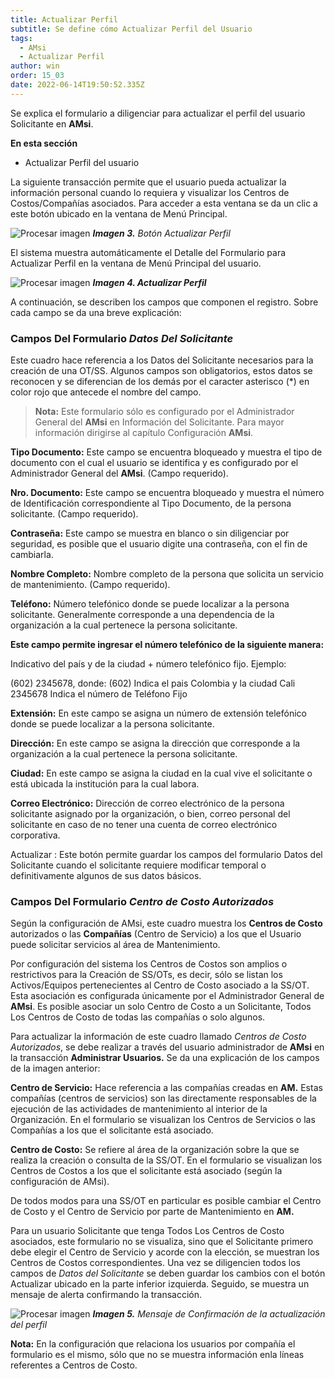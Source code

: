 ```yaml
---
title: Actualizar Perfil
subtitle: Se define cómo Actualizar Perfil del Usuario
tags:
  - AMsi
  - Actualizar Perfil
author: win
order: 15_03
date: 2022-06-14T19:50:52.335Z
---
```

Se explica el formulario a diligenciar para actualizar el perfil del usuario Solicitante en **AMsi**.

**En esta sección**

- Actualizar Perfil del usuario

La siguiente transacción permite que el usuario pueda actualizar la información personal cuando lo requiera y visualizar los Centros de Costos/Compañías asociados. Para acceder a esta ventana se da un clic a este botón ubicado en la ventana de Menú Principal.

![Procesar imagen](../../assets/images/cap12/chp12_img03.png)
_**Imagen 3.** Botón Actualizar Perfil_

El sistema muestra automáticamente el Detalle del Formulario para Actualizar Perfil en la ventana de Menú Principal del usuario.

![Procesar imagen](../../assets/images/cap12/chp12_img04.png)
**_Imagen 4. Actualizar Perfil_**

A continuación, se describen los campos que componen el registro. Sobre cada campo se da una breve explicación:

### Campos Del Formulario _Datos Del Solicitante_

Este cuadro hace referencia a los Datos del Solicitante necesarios para la creación de una OT/SS. Algunos campos son obligatorios, estos datos se reconocen y se diferencian de los demás por el caracter asterisco (*) en color rojo que antecede el nombre del campo.

>**Nota:** Este formulario sólo es configurado por el Administrador General del **AMsi** en Información del Solicitante. Para mayor información dirigirse al capítulo Configuración **AMsi**.

**Tipo Documento:** Este campo se encuentra bloqueado y muestra el tipo de documento con el cual el usuario se identifica y es configurado por el Administrador General del **AMsi**. (Campo requerido).

**Nro. Documento:** Este campo se encuentra bloqueado y muestra el número de Identificación correspondiente al Tipo Documento, de la persona solicitante. (Campo requerido).

**Contraseña:** Este campo se muestra en blanco o sin diligenciar por seguridad, es posible que el usuario digite una contraseña, con el fin de cambiarla.

**Nombre Completo:** Nombre completo de la persona que solicita un servicio de mantenimiento. (Campo requerido).

**Teléfono:** Número telefónico donde se puede localizar a la persona solicitante. Generalmente corresponde a una dependencia de la organización a la cual pertenece la persona solicitante.

**Este campo permite ingresar el número telefónico de la siguiente manera:**

Indicativo del país y de la ciudad + número telefónico fijo. Ejemplo:

(602) 2345678, donde:
(602) Indica el pais Colombia y la ciudad Cali
2345678	Indica el número de Teléfono Fijo

**Extensión:** En este campo se asigna un número de extensión telefónico donde se puede localizar a la persona solicitante.

**Dirección:** En este campo se asigna la dirección que corresponde a la organización a la cual pertenece la persona solicitante.

**Ciudad:** En este campo se asigna la ciudad en la cual vive el solicitante o está ubicada la institución para la cual labora.

**Correo Electrónico:** Dirección de correo electrónico de la persona solicitante asignado por la organización, o bien, correo personal del solicitante en caso de no tener una cuenta de correo electrónico corporativa.

<a class="btn blue">Actualizar <span class="mdi mdi-pencil"></span></a>: Este botón permite guardar los campos del formulario Datos del Solicitante cuando el solicitante requiere modificar temporal o definitivamente algunos de sus datos básicos.

### Campos Del Formulario _Centro de Costo Autorizados_

Según la configuración de AMsi, este cuadro muestra los **Centros de Costo** autorizados o las **Compañías** (Centro de Servicio) a los que el Usuario puede solicitar servicios al área de Mantenimiento.



Por configuración del sistema los Centros de Costos son amplios o restrictivos para la Creación de SS/OTs, es decir,  sólo se listan los Activos/Equipos pertenecientes  al Centro de Costo asociado a la SS/OT.  Esta asociación es configurada únicamente por el Administrador General de **AMsi**. Es posible asociar un solo Centro de Costo a un Solicitante,  Todos Los Centros de Costo de todas las compañías o solo algunos.

Para actualizar  la información de este cuadro llamado _Centros de Costo Autorizados_, se debe realizar a través del usuario administrador de **AMsi** en la transacción **Administrar Usuarios.** Se da una explicación de los campos de la imagen anterior:


**Centro de Servicio:** Hace referencia a las  compañías creadas en **AM.** Estas compañías (centros de servicios) son las directamente responsables de la ejecución de las actividades de mantenimiento al interior de la Organización. En el formulario se visualizan los Centros de Servicios o las Compañías a los que el solicitante está asociado.

**Centro de Costo:** Se refiere al área de la organización sobre la que se realiza la creación o consulta de la SS/OT. En el formulario se visualizan los Centros de Costos a los que el solicitante está asociado (según la configuración de AMsi).

De todos modos para una SS/OT en particular es posible cambiar el Centro de Costo y  el Centro de Servicio por parte de Mantenimiento en **AM.**

Para un usuario Solicitante que tenga Todos Los Centros de Costo asociados, este formulario no se visualiza, sino que el Solicitante primero debe elegir el Centro de Servicio y acorde con la elección, se muestran los Centros de Costos correspondientes.
Una vez se diligencien todos los campos de _Datos del Solicitante_ se deben guardar los cambios con el botón  <a class="btn blue">Actualizar <span class="mdi mdi-pencil"></span></a> ubicado en la parte inferior izquierda. Seguido, se muestra un mensaje de alerta confirmando la transacción.

![Procesar imagen](../../assets/images/cap12/chp12_img05.png)
_**Imagen 5.** Mensaje de Confirmación de la actualización del perfil_

**Nota:** En la configuración  que relaciona los usuarios por compañía el formulario es el mismo, sólo que no se muestra información enla líneas referentes a Centros de Costo. 